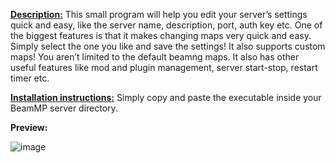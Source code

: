 <ins>**Description:**</ins> This small program will help you edit your server’s settings quick and easy, like the server name, description, port, auth key etc. One of the biggest features is that it makes changing maps very quick and easy. Simply select the one you like and save the settings! It also supports custom maps! You aren’t limited to the default beamng maps. It also has other useful features like mod and plugin management, server start-stop, restart timer etc.

<ins>**Installation instructions:**</ins> Simply copy and paste the executable inside your BeamMP server directory.

**Preview:**

![image](https://user-images.githubusercontent.com/55713334/162730356-0f41596f-90c4-4159-97a5-ca0f8bd6a4f4.png)
